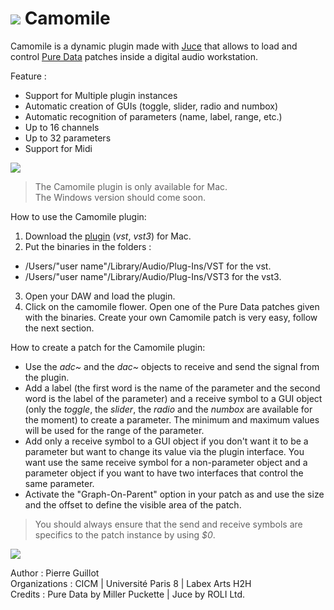 # ![](https://raw.githubusercontent.com/pierreguillot/Camomile/master/Ressources/flowerP.png) Camomile

Camomile is a dynamic plugin made with [Juce](http://www.juce.com) that allows to load and control [Pure Data](http://msp.ucsd.edu/software.html) patches inside a digital audio workstation.

Feature :
 - Support for Multiple plugin instances
 - Automatic creation of GUIs (toggle, slider, radio and numbox)
 - Automatic recognition of parameters (name, label, range, etc.)
 - Up to 16 channels
 - Up to 32 parameters
 - Support for Midi

![](https://cloud.githubusercontent.com/assets/1409918/13610069/376f2434-e55c-11e5-8fea-edd0b05fdc36.png)

> The Camomile plugin is only available for Mac.  
> The Windows version should come soon.  

How to use the Camomile plugin:

1. Download the [plugin](https://github.com/pierreguillot/Camomile/releases/download/v0.0.3-beta/Camomile_v0.0.3.zip) (*vst*, *vst3*) for Mac.
2. Put the binaries in the folders :  
 * /Users/"user name"/Library/Audio/Plug-Ins/VST for the vst.
 * /Users/"user name"/Library/Audio/Plug-Ins/VST3 for the vst3.
3. Open your DAW and load the plugin.
4. Click on the camomile flower. Open one of the Pure Data patches given with the binaries. Create your own Camomile patch is very easy, follow the next section.

How to create a patch for the Camomile plugin:

* Use the *adc~* and the *dac~* objects to receive and send the signal from the plugin.
* Add a label (the first word is the name of the parameter and the second word is the label of the parameter) and a receive symbol to a GUI object (only the *toggle*, the *slider*, the *radio* and the *numbox* are available for the moment) to create a parameter. The minimum and maximum values will be used for the range of the parameter.
* Add only a receive symbol to a GUI object if you don't want it to be a parameter but want to change its value via the plugin interface. You want use the same receive symbol for a non-parameter object and a parameter object if you want to have two interfaces that control the same parameter.
* Activate the  "Graph-On-Parent" option in your patch as and use the size and the offset to define the visible area of the patch.

> You should always ensure that the send and receive symbols are specifics to the patch instance by using *$0*.

![](https://cloud.githubusercontent.com/assets/1409918/13555997/c8862ee2-e3cf-11e5-825a-0a169668791a.png)

Author : Pierre Guillot  
Organizations : CICM | Université Paris 8 | Labex Arts H2H  
Credits : Pure Data by Miller Puckette | Juce by ROLI Ltd.
